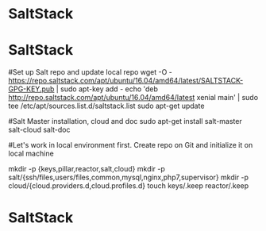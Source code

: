 # SaltStack
# SaltStack


#Set up Salt repo and update local repo
wget -O - https://repo.saltstack.com/apt/ubuntu/16.04/amd64/latest/SALTSTACK-GPG-KEY.pub | sudo apt-key add -
echo 'deb http://repo.saltstack.com/apt/ubuntu/16.04/amd64/latest xenial main' | sudo tee /etc/apt/sources.list.d/saltstack.list
sudo apt-get update



#Salt Master installation, cloud and doc
sudo apt-get install salt-master salt-cloud salt-doc


#Let's work in local environment first. Create repo on Git and initialize it on local machine

mkdir -p {keys,pillar,reactor,salt,cloud}
mkdir -p salt/{ssh/files,users/files,common,mysql,nginx,php7,supervisor}
mkdir -p cloud/{cloud.providers.d,cloud.profiles.d}
touch keys/.keep reactor/.keep


# SaltStack
